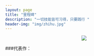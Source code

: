 ```yaml
---
layout: page
title: "里程碑"
description: "一切技能皆可习得，只要践行 "
header-img: "img/zhihu.jpg"
---
```



<center>
    <p><img src="http://7xoxd4.com1.z0.glb.clouddn.com/header.jpg" align="center"></p>
</center>


###代表作：







